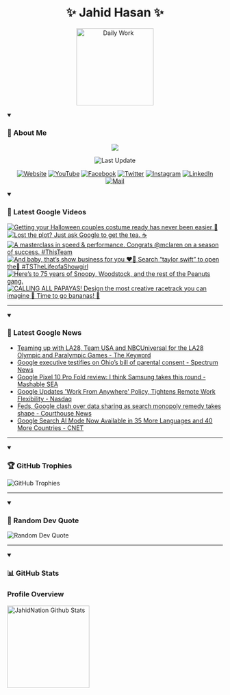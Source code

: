 <h1 align="center">✨ Jahid Hasan ✨</h1>
<p align="center">
  <img alt="Daily Work" height="180px" src="https://i.imgur.com/uhZdH9C.gif" />
</p>
<details open>
 <summary><h3>🌟 About Me</h3></summary>
<p align="center">
  <img src="https://readme-typing-svg.demolab.com/?lines=Even+if+I+fail,;I+have+to+finish,;What+I+started.;&font=Fira%20Code&center=true&width=500&height=50&color=00FF7F&vCenter=true&pause=1000&size=24" />
</p>

<p align="center">
  <img alt="Last Update" title="Last Update" src="https://img.shields.io/github/last-commit/jahidnation/jahidnation?logo=github&label=LAST+UPDATE&color=blueviolet&style=flat-square"/>
</p>

<p align="center">
  <a href="https://jahid.eu.org">
    <img alt="Website" title="Website" src="https://img.shields.io/badge/Website-000000?logo=Google-Chrome&logoColor=white&style=for-the-badge"/></a>
  <a href="https://youtube.com/@jahidnation">
    <img alt="YouTube" title="YouTube Channel" src="https://img.shields.io/badge/YouTube-FF0000?logo=YouTube&logoColor=white&style=for-the-badge"/></a>
  <a href="https://facebook.com/jahidnation">
    <img alt="Facebook" title="Facebook Page" src="https://img.shields.io/badge/Facebook-4267B2?logo=Facebook&logoColor=white&style=for-the-badge"/></a>
  <a href="https://twitter.com/jahidnation">
    <img alt="Twitter" title="Twitter Profile" src="https://img.shields.io/badge/X-000000?logo=x&logoColor=white&style=for-the-badge"/></a>
  <a href="https://instagram.com/jahidnation">
    <img alt="Instagram" title="Instagram Profile" src="https://img.shields.io/badge/Instagram-E4405F?logo=Instagram&logoColor=white&style=for-the-badge"/></a>
  <a href="https://linkedin.com/in/jahidnation">
    <img alt="LinkedIn" title="LinkedIn Profile" src="https://img.shields.io/badge/LinkedIn-0A66C2?logo=LinkedIn&logoColor=white&style=for-the-badge"/></a>
  <a href="https://mail.google.com/?hl=en&tf=cm&fs=1&to=mail@jahid.eu.org">
    <img alt="Mail" title="Mail Me" src="https://img.shields.io/badge/Email-D14836?logo=Gmail&logoColor=white&style=for-the-badge"/></a>
</p>

</details>

<details open>
 <summary><h3>🎥 Latest Google Videos</h3></summary>

<!-- BEGIN VID -->
<a href="https://www.youtube.com/shorts/tjPvR5RKYYQ">
  <picture>
    <source media="(prefers-color-scheme: dark)" srcset="https://ytcards.demolab.com/?id=tjPvR5RKYYQ&title=Getting+your+Halloween+couples+costume+ready+has+never+been+easier+%F0%9F%8E%83&lang=en&timestamp=1759781912&background_color=%230d1117&title_color=%23ffffff&stats_color=%23dedede&max_title_lines=1&width=250&border_radius=5&duration=20">
    <img src="https://ytcards.demolab.com/?id=tjPvR5RKYYQ&title=Getting+your+Halloween+couples+costume+ready+has+never+been+easier+%F0%9F%8E%83&lang=en&timestamp=1759781912&background_color=%23ffffff&title_color=%2324292f&stats_color=%2357606a&max_title_lines=1&width=250&border_radius=5&duration=20" alt="Getting your Halloween couples costume ready has never been easier 🎃" title="Getting your Halloween couples costume ready has never been easier 🎃">
  </picture>
</a>
<a href="https://www.youtube.com/watch?v=szxE119K27A">
  <picture>
    <source media="(prefers-color-scheme: dark)" srcset="https://ytcards.demolab.com/?id=szxE119K27A&title=Lost+the+plot%3F+Just+ask+Google+to+get+the+tea.+%E2%98%95%EF%B8%8F&lang=en&timestamp=1759767587&background_color=%230d1117&title_color=%23ffffff&stats_color=%23dedede&max_title_lines=1&width=250&border_radius=5&duration=16">
    <img src="https://ytcards.demolab.com/?id=szxE119K27A&title=Lost+the+plot%3F+Just+ask+Google+to+get+the+tea.+%E2%98%95%EF%B8%8F&lang=en&timestamp=1759767587&background_color=%23ffffff&title_color=%2324292f&stats_color=%2357606a&max_title_lines=1&width=250&border_radius=5&duration=16" alt="Lost the plot? Just ask Google to get the tea. ☕️" title="Lost the plot? Just ask Google to get the tea. ☕️">
  </picture>
</a>
<a href="https://www.youtube.com/shorts/lfSEFO_04m4">
  <picture>
    <source media="(prefers-color-scheme: dark)" srcset="https://ytcards.demolab.com/?id=lfSEFO_04m4&title=A+masterclass+in+speed+%26+performance.+Congrats+%40mclaren+on+a+season+of+success.+%23ThisTeam&lang=en&timestamp=1759672839&background_color=%230d1117&title_color=%23ffffff&stats_color=%23dedede&max_title_lines=1&width=250&border_radius=5&duration=53">
    <img src="https://ytcards.demolab.com/?id=lfSEFO_04m4&title=A+masterclass+in+speed+%26+performance.+Congrats+%40mclaren+on+a+season+of+success.+%23ThisTeam&lang=en&timestamp=1759672839&background_color=%23ffffff&title_color=%2324292f&stats_color=%2357606a&max_title_lines=1&width=250&border_radius=5&duration=53" alt="A masterclass in speed & performance. Congrats @mclaren on a season of success. #ThisTeam" title="A masterclass in speed & performance. Congrats @mclaren on a season of success. #ThisTeam">
  </picture>
</a>
<a href="https://www.youtube.com/shorts/w4U_OoepFTk">
  <picture>
    <source media="(prefers-color-scheme: dark)" srcset="https://ytcards.demolab.com/?id=w4U_OoepFTk&title=And+baby%2C+that%E2%80%99s+show+business+for+you+%E2%9D%A4%EF%B8%8F%E2%80%8D%F0%9F%94%A5+Search+%E2%80%9Ctaylor+swift%E2%80%9D+to+open+the%F0%9F%9A%AA+%23TSTheLifeofaShowgirl&lang=en&timestamp=1759594136&background_color=%230d1117&title_color=%23ffffff&stats_color=%23dedede&max_title_lines=1&width=250&border_radius=5&duration=9">
    <img src="https://ytcards.demolab.com/?id=w4U_OoepFTk&title=And+baby%2C+that%E2%80%99s+show+business+for+you+%E2%9D%A4%EF%B8%8F%E2%80%8D%F0%9F%94%A5+Search+%E2%80%9Ctaylor+swift%E2%80%9D+to+open+the%F0%9F%9A%AA+%23TSTheLifeofaShowgirl&lang=en&timestamp=1759594136&background_color=%23ffffff&title_color=%2324292f&stats_color=%2357606a&max_title_lines=1&width=250&border_radius=5&duration=9" alt="And baby, that’s show business for you ❤️‍🔥 Search “taylor swift” to open the🚪 #TSTheLifeofaShowgirl" title="And baby, that’s show business for you ❤️‍🔥 Search “taylor swift” to open the🚪 #TSTheLifeofaShowgirl">
  </picture>
</a>
<a href="https://www.youtube.com/shorts/UFdDny9Jwis">
  <picture>
    <source media="(prefers-color-scheme: dark)" srcset="https://ytcards.demolab.com/?id=UFdDny9Jwis&title=Here%E2%80%99s+to+75+years+of+Snoopy%2C+Woodstock%2C+and+the+rest+of+the+Peanuts+gang.&lang=en&timestamp=1759449129&background_color=%230d1117&title_color=%23ffffff&stats_color=%23dedede&max_title_lines=1&width=250&border_radius=5&duration=9">
    <img src="https://ytcards.demolab.com/?id=UFdDny9Jwis&title=Here%E2%80%99s+to+75+years+of+Snoopy%2C+Woodstock%2C+and+the+rest+of+the+Peanuts+gang.&lang=en&timestamp=1759449129&background_color=%23ffffff&title_color=%2324292f&stats_color=%2357606a&max_title_lines=1&width=250&border_radius=5&duration=9" alt="Here’s to 75 years of Snoopy, Woodstock, and the rest of the Peanuts gang." title="Here’s to 75 years of Snoopy, Woodstock, and the rest of the Peanuts gang.">
  </picture>
</a>
<a href="https://www.youtube.com/shorts/Y7zBTn1wuZs">
  <picture>
    <source media="(prefers-color-scheme: dark)" srcset="https://ytcards.demolab.com/?id=Y7zBTn1wuZs&title=CALLING+ALL+PAPAYAS%21+Design+the+most+creative+racetrack+you+can+imagine+%F0%9F%91%80+Time+to+go+bananas%21+%F0%9F%8D%8C&lang=en&timestamp=1759378443&background_color=%230d1117&title_color=%23ffffff&stats_color=%23dedede&max_title_lines=1&width=250&border_radius=5&duration=80">
    <img src="https://ytcards.demolab.com/?id=Y7zBTn1wuZs&title=CALLING+ALL+PAPAYAS%21+Design+the+most+creative+racetrack+you+can+imagine+%F0%9F%91%80+Time+to+go+bananas%21+%F0%9F%8D%8C&lang=en&timestamp=1759378443&background_color=%23ffffff&title_color=%2324292f&stats_color=%2357606a&max_title_lines=1&width=250&border_radius=5&duration=80" alt="CALLING ALL PAPAYAS! Design the most creative racetrack you can imagine 👀 Time to go bananas! 🍌" title="CALLING ALL PAPAYAS! Design the most creative racetrack you can imagine 👀 Time to go bananas! 🍌">
  </picture>
</a>
<!-- END VID -->

---

</details>

<details open>
 <summary><h3>📝 Latest Google News</h3></summary>

<!-- BLOG-POST-LIST:START -->
- [Teaming up with LA28, Team USA and NBCUniversal for the LA28 Olympic and Paralympic Games - The Keyword](https://news.google.com/rss/articles/CBMihAFBVV95cUxPLUctSzBIakJ5REdIRExoWDdUWmYwRVh6dVFLZ3Q5MFZDMWlIb24zc0djRzh2QzNOeFRJRlRkU3AtaHhmX1lEQ19BSWZWcTlyVzVHclVtV3lZcW9oRmI0V3hDM2JIWnpBSHpsX0QtN1Bkc0xIRW5HM2dEeEtrTkpjd2pKbHQ?oc=5)
- [Google executive testifies on Ohio’s bill of parental consent - Spectrum News](https://news.google.com/rss/articles/CBMiugFBVV95cUxNT0tFTVBVeXZQaGNfZVJHa1hXQVdXZ25wSnowemV5OTMtNHB1aC1KVkJ1YlRnN18tLXRkX2o2aEJyUGh0T1Q2cjQwNURTaGhDbFpNaTNXYk12OWNTZldxc3FWbmpJOWJsT1BsVUNBN1VxSFpmUGFGR19uXzhZMnFqdXlRZ1hmTFZVYjY3dW9Pa0hqVGpKUEpreTlXYTYxYW95RDQ3d0g4U2FIV25yZ0lfdkZxbDJTZzc2bUE?oc=5)
- [Google Pixel 10 Pro Fold review: I think Samsung takes this round - Mashable SEA](https://news.google.com/rss/articles/CBMi0AFBVV95cUxPeVdaSkYteWI3LU8zdW5qd0xvcm8xWEpvbXd2eXJvMFhleW1mNHBuQ2RaQ1BxMHY1MU42SkhzejFSTFd2dkU4ZXlyekhXNEljNnVyZktBLXpuY0hqQUs1bGIxMGVEYXpVUThoZTB3dUxxMThEN1c5dWZCbFhETWY1WXZtTWdWaGNSWGxWMkUxSHNFTENPZHAzajJoTlF6VWw4bFpObWZodUdQY3BJN2ZNX1o1MjlFVVIxck14RkhQMDQ1RTRXblI4Mm9acmVxTzBV?oc=5)
- [Google Updates &#39;Work From Anywhere&#39; Policy, Tightens Remote Work Flexibility - Nasdaq](https://news.google.com/rss/articles/CBMiogFBVV95cUxQdmVMLTZzUFhPZUplT0FiTC1NU0d5Y29TcVpKbFFOT0VHbHR3S1NVdDVZdFNrOC1jZUdrQlo3RmNQWkRNc2VoV3N2dWk0SWtvSDNzNXc1YUFJYnRMZVNUSzZEcFBPdzhnTUZuWmZKeldfS3lzbHA1djN5Si1WTnduaXhNOFZ3U1pZWFZSX1RaUVB1d094T0pnSmE5bkFlNWVvTUE?oc=5)
- [Feds, Google clash over data sharing as search monopoly remedy takes shape - Courthouse News](https://news.google.com/rss/articles/CBMiqAFBVV95cUxOYTV6dWlVV3czUGFPWTJyVXFhVmdmejR4TzFGNjZEUkJWSTlvek1iWEZlZTFVRkxEdGhXcm44N2s4TVRiXzJzMDF0bmJFS0kxSXZXVGpfRGxwQmRUaU1WSUpDamVnTE1SY3hFbmRORFU0Y2VodENIeDk1T2ZjaGZoal9mYUxiNUlTZDJVSG5QQkZhdExxUlhhU3RPMjhSbWFlbzh6aHNUbUQ?oc=5)
- [Google Search AI Mode Now Available in 35 More Languages and 40 More Countries - CNET](https://news.google.com/rss/articles/CBMixgFBVV95cUxPckxzanJrSHpaYjdnLUMwRFF2ZWF5M3Ffa1JRSzVORkJycDBnbUJlYzdPUXg3ODFHQktCS1NUR2xGa01pU0QxMlN5a1UtbGJaTTM5VkVFUzhUTEhxMEhBajRBRkl2OGo0M0lhMzVmRTlhNFg0Mmp5ZnFrdnF1UDNLUkVmMWRoOEtGVzFOUGhKTGYwNHRRTl9Tem9xUmVVNmpmSFVHdzc2YjUtOWh0RnY0OU1EQmx2cTFhQ1BiQUNEMkl4amdXVlE?oc=5)
<!-- BLOG-POST-LIST:END -->

---

</details>

<details open>
 <summary><h3>🏆 GitHub Trophies</h3></summary>

<img alt="GitHub Trophies" title="GitHub Trophies" src="https://github-profile-trophy.vercel.app/?username=jahidnation&column=8&theme=gruvbox&no-frame=true"/>

---

</details>

<details open>
 <summary><h3>💬 Random Dev Quote</h3></summary>

<img alt="Random Dev Quote" title="Random Dev Quote" src="https://quotes-github-readme.vercel.app/api?type=horizontal&theme=radical"/>

---

</details>

<details open> 
  <summary><h3>📊 GitHub Stats</h3></summary>

  <h3>Profile Overview</h3>
  <p>
  <img alt="JahidNation Github Stats" src="https://denvercoder1-github-readme-stats.vercel.app/api/?username=jahidnation&show_icons=true&include_all_commits=true&count_private=true&theme=react&hide_border=true&bg_color=1F222E&title_color=F85D7F&icon_color=F8D866" height="192px"/>
  </p>


